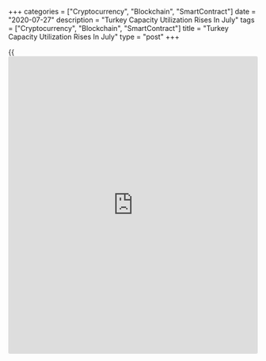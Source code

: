 +++
categories = ["Cryptocurrency", "Blockchain", "SmartContract"]
date = "2020-07-27"
description = "Turkey Capacity Utilization Rises In July"
tags = ["Cryptocurrency", "Blockchain", "SmartContract"]
title = "Turkey Capacity Utilization Rises In July"
type = "post"
+++

{{<iframe id="large-banner" src="https://www.bounty.group/#slide=27.0" width="100%" height="600" scrolling="no" style="border: 0px solid rgb(216, 221, 230); border-radius: 3px;">}}

Turkey's manufacturing capacity utilization rate increased in July,
figures from the Turkish central bank showed on Monday.

The capacity utilization rate rose to 70.7 percent in July from 65.8
percent in June.

On a seasonally adjusted basis, the capacity utilization rate increased
to 70.7 percent in July from 66.0 percent in the prior month.

Separate data from the central bank showed that the manufacturing
confidence index rose to 100.7 in July from 92.6 in June.

The seasonally adjusted manufacturing confidence index increased to 99.4
in July from 89.8 in the previous month.

For comments and feedback [contact](https://www.playgroundfx.com/contact/): editorial@rtt[news](https://www.letsplayfx.com/blog/forex-news-website/).com

[Economic News][1]

 **What parts of the world are seeing the best (and worst) economic
performances lately? Click[here][2] to check out our [Econ Scorecard][2]
and find out! See up-to-the-moment [ranking](https://www.playgroundfx.com/blog/crypto-exchange-ranking/)s for the best and worst
performers in [GDP][3], [unemployment rate][4], [inflation][5] and much
more.**

   1. www.rtt[news](https://www.letsplayfx.com/blog/forex-news-website/).com/Content/EconomicNews.aspx
   2. www.rtt[news](https://www.letsplayfx.com/blog/forex-news-website/).com/economic-scorecard/world-rank/PPI/highest-performance.aspx
   3. www.rtt[news](https://www.letsplayfx.com/blog/forex-news-website/).com/economic-scorecard/world-rank/GDP/highest-performance.aspx
   4. www.rtt[news](https://www.letsplayfx.com/blog/forex-news-website/).com/economic-scorecard/world-rank/unemployment-rate/lowest-performance.aspx
   5. www.rtt[news](https://www.letsplayfx.com/blog/forex-news-website/).com/economic-scorecard/world-rank/CPI/highest-performance.aspx